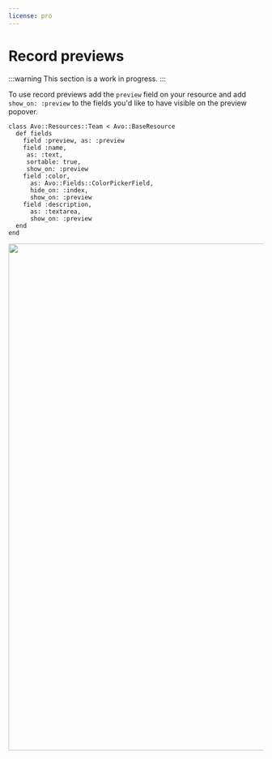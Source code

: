 ```yaml
---
license: pro
---
```


# Record previews

:::warning
This section is a work in progress.
:::

To use record previews add the `preview` field on your resource and add `show_on: :preview` to the fields you'd like to have visible on the preview popover.


```ruby{3,7,11,14}
class Avo::Resources::Team < Avo::BaseResource
  def fields
    field :preview, as: :preview
    field :name,
     as: :text,
     sortable: true,
     show_on: :preview
    field :color,
      as: Avo::Fields::ColorPickerField,
      hide_on: :index,
      show_on: :preview
    field :description,
      as: :textarea,
      show_on: :preview
  end
end
```
<Image src="/assets/img/3_0/record-previews/preview-field.png" width="1328" height="1000" alt="" />
